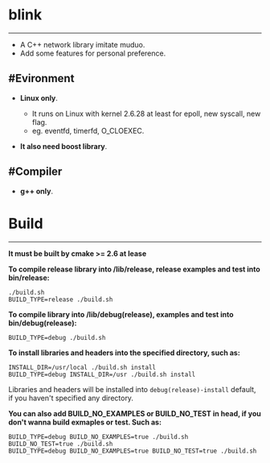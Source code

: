 # blink
-------
* A C++ network library imitate muduo.
* Add some features for personal preference.

#Evironment
-----------

* **Linux only**.
    * It runs on Linux with kernel 2.6.28 at least for epoll, new syscall, new flag.
    * eg. eventfd, timerfd, O_CLOEXEC.

* **It also need boost library**.

#Compiler
---------

* **g++ only**.

# Build
-------

**It must be built by cmake >= 2.6 at lease**

**To compile release library into /lib/release, release examples and test into bin/release:**

```
./build.sh
BUILD_TYPE=release ./build.sh
```

**To compile library into /lib/debug(release), examples and test into bin/debug(release):**

```
BUILD_TYPE=debug ./build.sh
```

**To install libraries and headers into the specified directory, such as:**

```
INSTALL_DIR=/usr/local ./build.sh install
BUILD_TYPE=debug INSTALL_DIR=/usr ./build.sh install
```

Libraries and headers will be installed into `debug(release)-install` default, if you haven't specified any directory.

**You can also add BUILD_NO_EXAMPLES or BUILD_NO_TEST in head, if you don't wanna build exmaples or test. Such as:**

```
BUILD_TYPE=debug BUILD_NO_EXAMPLES=true ./build.sh
BUILD_NO_TEST=true ./build.sh
BUILD_TYPE=debug BUILD_NO_EXAMPLES=true BUILD_NO_TEST=true ./build.sh
```
